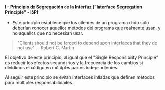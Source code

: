 ####  I - Principio de Segregación de la Interfaz ("Interface Segregation Principle" - ISP)

- Este principio establece que los clientes de un programa dado sólo deberían conocer aquellos 
métodos del programa que realmente usan, y no aquellos que no necesitan usar.

> "Clients should not be forced to depend upon interfaces that they do not use"
-- Robert C. Martin

El objetivo de este principio, al igual que el "Single Responsibility Principle" es reducir los efectos secundarios y la frecuencia de los cambios si dividimos el código en múltiples partes independientes.

Al seguir este principio se evitan interfaces infladas que definen métodos para múltiples responsabilidades.